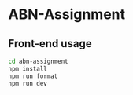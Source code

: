 # ABN-Assignment

## Front-end usage
```bash
cd abn-assignment
npm install
npm run format
npm run dev
```